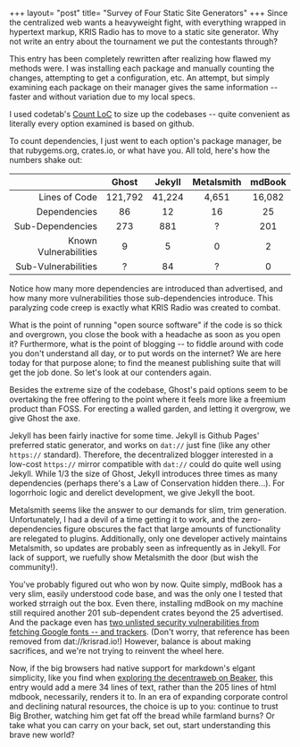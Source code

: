 +++
layout= "post"
title=  "Survey of Four Static Site Generators"
+++
Since the centralized web wants a heavyweight fight, with everything wrapped in hypertext markup, KRIS Radio has to move to a static site generator. Why not write an entry about the tournament we put the contestants through? 

This entry has been completely rewritten after realizing how flawed my methods were. I was installing each package and manually counting the changes, attempting to get a configuration, etc. An attempt, but simply examining each package on their manager gives the same information -- faster and without variation due to my local specs. 

I used codetab's [Count LoC](https://codetabs.com/count-loc/count-loc-online.html) to size up the codebases -- quite convenient as literally every option examined is based on github. 

To count dependencies, I just went to each option's package manager, be that rubygems.org, crates.io, or what have you. All told, here's how the numbers shake out: 

|                     |Ghost  |Jekyll|Metalsmith|mdBook|
|--------------------:|:-----:|:----:|:--------:|:----:|
|Lines of Code        |121,792|41,224|4,651     |16,082|
|Dependencies         |86     |12    |16        |25    |
|Sub-Dependencies     |273    |881   |?			|201   |
|Known Vulnerabilities|9      |5     |0         |2     |
|Sub-Vulnerabilities  |?      |84    |?         |0     |

Notice how many more dependencies are introduced than advertised, and how many more vulnerabilities those sub-dependencies introduce. This paralyzing code creep is exactly what KRIS Radio was created to combat. 

What is the point of running "open source software" if the code is so thick and overgrown, you close the book with a headache as soon as you open it? Furthermore, what is the point of blogging -- to fiddle around with code you don't understand all day, or to put words on the internet? We are here today for that purpose alone; to find the meanest publishing suite that will get the job done. So let's look at our contenders again. 

Besides the extreme size of the codebase, Ghost's paid options seem to be overtaking the free offering to the point where it feels more like a freemium product than FOSS. For erecting a walled garden, and letting it overgrow, we give Ghost the axe. 

Jekyll has been fairly inactive for some time. Jekyll is Github Pages' preferred static generator, and works on `dat://` just fine (like any other `https://` standard). Therefore, the decentralized blogger interested in a low-cost `https://` mirror compatible with `dat://` could do quite well using Jekyll. While 1/3 the size of Ghost, Jekyll introduces three times as many dependencies (perhaps there's a Law of Conservation hidden there...). For logorrhoic logic and derelict development, we give Jekyll the boot. 

Metalsmith seems like the answer to our demands for slim, trim generation. Unfortunately, I had a devil of a time getting it to work, and the zero-dependencies figure obscures the fact that large amounts of functionality are relegated to plugins. Additionally, only one developer actively maintains Metalsmith, so updates are probably seen as infrequently as in Jekyll. For lack of support, we ruefully show Metalsmith the door (but wish the community!). 

You've probably figured out who won by now. Quite simply, mdBook has a very slim, easily understood code base, and was the only one I tested that worked strraigh out the box. Even there, installing mdBook on my machine still required another 201 sub-dependent crates beyond the 25 advertised. And the package even has [two unlisted security vulnerabilities from fetching Google fonts -- and trackers](https://github.com/rust-lang-nursery/mdBook/issues/847). (Don't worry, that reference has been removed from dat://krisrad.io!) However, balance is about making sacrifices, and we're not trying to reinvent the wheel here. 

Now, if the big browsers had native support for markdown's elgant simplicity, like you find when [exploring the decentraweb on Beaker](https://explore.beakerbrowser.com/), this entry would add a mere 34 lines of text, rather than the 205 lines of html mdbook, necessarily, renders it to. In an era of expanding corporate control and declining natural resources, the choice is up to you: continue to trust Big Brother, watching him get fat off the bread while farmland burns? Or take what you can carry on your back, set out, start understanding this brave new world? 